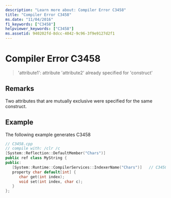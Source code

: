 ```yaml
---
description: "Learn more about: Compiler Error C3458"
title: "Compiler Error C3458"
ms.date: "11/04/2016"
f1_keywords: ["C3458"]
helpviewer_keywords: ["C3458"]
ms.assetid: 940202fd-8dcc-4042-9c96-3f9e9127d2f1
---
```

# Compiler Error C3458

> 'attribute1': attribute 'attribute2' already specified for 'construct'

## Remarks

Two attributes that are mutually exclusive were specified for the same construct.

## Example

The following example generates C3458

```cpp
// C3458.cpp
// compile with: /clr /c
[System::Reflection::DefaultMember("Chars")]
public ref class MyString {
public:
   [System::Runtime::CompilerServices::IndexerName("Chars")]   // C3458
   property char default[int] {
      char get(int index);
      void set(int index, char c);
   }
};
```
